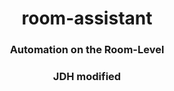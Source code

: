 <h1 align="center" style="border-bottom: none;">room-assistant</h1>
<h3 align="center">Automation on the Room-Level</h3>
<h3 align="center">JDH modified</h3>
